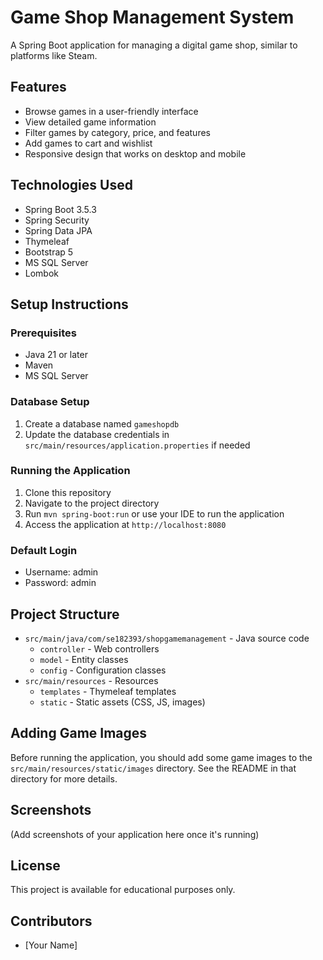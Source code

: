 # Game Shop Management System

A Spring Boot application for managing a digital game shop, similar to platforms like Steam.

## Features

- Browse games in a user-friendly interface
- View detailed game information
- Filter games by category, price, and features
- Add games to cart and wishlist
- Responsive design that works on desktop and mobile

## Technologies Used

- Spring Boot 3.5.3
- Spring Security
- Spring Data JPA
- Thymeleaf
- Bootstrap 5
- MS SQL Server
- Lombok

## Setup Instructions

### Prerequisites

- Java 21 or later
- Maven
- MS SQL Server

### Database Setup

1. Create a database named `gameshopdb`
2. Update the database credentials in `src/main/resources/application.properties` if needed

### Running the Application

1. Clone this repository
2. Navigate to the project directory
3. Run `mvn spring-boot:run` or use your IDE to run the application
4. Access the application at `http://localhost:8080`

### Default Login

- Username: admin
- Password: admin

## Project Structure

- `src/main/java/com/se182393/shopgamemanagement` - Java source code
  - `controller` - Web controllers
  - `model` - Entity classes
  - `config` - Configuration classes
- `src/main/resources` - Resources
  - `templates` - Thymeleaf templates
  - `static` - Static assets (CSS, JS, images)

## Adding Game Images

Before running the application, you should add some game images to the `src/main/resources/static/images` directory. See the README in that directory for more details.

## Screenshots

(Add screenshots of your application here once it's running)

## License

This project is available for educational purposes only.

## Contributors

- [Your Name] 